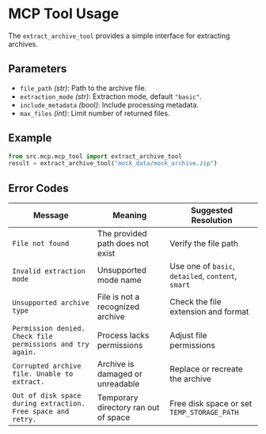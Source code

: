 # MCP Tool Usage

The `extract_archive_tool` provides a simple interface for extracting archives.

## Parameters
- `file_path` *(str)*: Path to the archive file.
- `extraction_mode` *(str)*: Extraction mode, default `"basic"`.
- `include_metadata` *(bool)*: Include processing metadata.
- `max_files` *(int)*: Limit number of returned files.

## Example
```python
from src.mcp.mcp_tool import extract_archive_tool
result = extract_archive_tool("mock_data/mock_archive.zip")
```

## Error Codes

| Message | Meaning | Suggested Resolution |
|---------|---------|----------------------|
| `File not found` | The provided path does not exist | Verify the file path |
| `Invalid extraction mode` | Unsupported mode name | Use one of `basic`, `detailed`, `content`, `smart` |
| `Unsupported archive type` | File is not a recognized archive | Check the file extension and format |
| `Permission denied. Check file permissions and try again.` | Process lacks permissions | Adjust file permissions |
| `Corrupted archive file. Unable to extract.` | Archive is damaged or unreadable | Replace or recreate the archive |
| `Out of disk space during extraction. Free space and retry.` | Temporary directory ran out of space | Free disk space or set `TEMP_STORAGE_PATH` |
